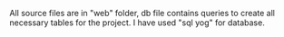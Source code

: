 All source files are in "web" folder, db file contains queries to create all necessary tables for the project.
I have used "sql yog" for database.
